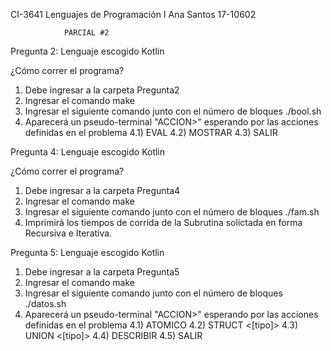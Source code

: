CI-3641 Lenguajes de Programación I
Ana Santos 17-10602

                PARCIAL #2

Pregunta 2: Lenguaje escogido Kotlin

¿Cómo correr el programa?

1) Debe ingresar a la carpeta Pregunta2
2) Ingresar el comando make
3) Ingresar el siguiente comando junto con el número de bloques ./bool.sh 
4) Aparecerá un pseudo-terminal "ACCION>" esperando por las acciones definidas en el problema
    4.1) EVAL <orden> <expresion>
    4.2) MOSTRAR <orden> <expresion>
    4.3) SALIR

Pregunta 4: Lenguaje escogido Kotlin

¿Cómo correr el programa?

1) Debe ingresar a la carpeta Pregunta4
2) Ingresar el comando make
3) Ingresar el siguiente comando junto con el número de bloques ./fam.sh <n>
4) Imprimirá los tiempos de corrida de la Subrutina solictada en forma Recursiva e Iterativa.


Pregunta 5: Lenguaje escogido Kotlin

1) Debe ingresar a la carpeta Pregunta5
2) Ingresar el comando make
3) Ingresar el siguiente comando junto con el número de bloques ./datos.sh
4) Aparecerá un pseudo-terminal "ACCION>" esperando por las acciones definidas en el problema
    4.1) ATOMICO <nombre> <representacion> <alineacion>
    4.2) STRUCT <nombre> <[tipo]>
    4.3) UNION <nombre> <[tipo]> 
    4.4) DESCRIBIR <nombre>
    4.5) SALIR